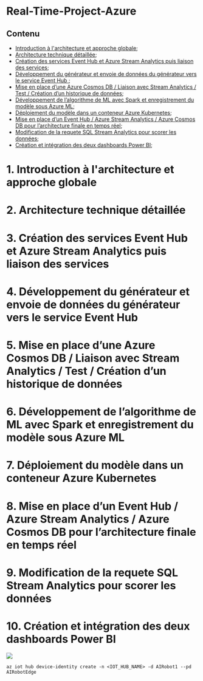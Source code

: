 # Real-Time-Project-Azure

## Contenu
- [Introduction à l'architecture et approche globale](https://github.com/Katalyse/Real-Time-Project-Azure);
- [Architecture technique détaillée](https://github.com/Katalyse/Real-Time-Project-Azure);
- [Création des services Event Hub et Azure Stream Analytics puis liaison des services](https://github.com/Katalyse/Real-Time-Project-Azure);
- [Développement du générateur et envoie de données du générateur vers le service Event Hub ](https://github.com/Katalyse/Real-Time-Project-Azure);
- [Mise en place d’une Azure Cosmos DB / Liaison avec Stream Analytics / Test / Création d’un historique de données](https://github.com/Katalyse/Real-Time-Project-Azure);
- [Développement de l’algorithme de ML avec Spark et enregistrement du modèle sous Azure ML](https://github.com/fredgis/AIRobot#azure-iot-edge-as-transparent-gateway);
- [Déploiement du modèle dans un conteneur Azure Kubernetes](https://github.com/Katalyse/Real-Time-Project-Azure);
- [Mise en place d’un Event Hub / Azure Stream Analytics / Azure Cosmos DB pour l’architecture finale en temps réel](https://github.com/Katalyse/Real-Time-Project-Azure);
- [Modification de la requete SQL Stream Analytics pour scorer les données](https://github.com/Katalyse/Real-Time-Project-Azure);
- [Création et intégration des deux dashboards Power BI](https://github.com/Katalyse/Real-Time-Project-Azure);



# 1. Introduction à l'architecture et approche globale
# 2. Architecture technique détaillée
# 3. Création des services Event Hub et Azure Stream Analytics puis liaison des services
# 4. Développement du générateur et envoie de données du générateur vers le service Event Hub 
# 5. Mise en place d’une Azure Cosmos DB / Liaison avec Stream Analytics / Test / Création d’un historique de données
# 6. Développement de l’algorithme de ML avec Spark et enregistrement du modèle sous Azure ML
# 7. Déploiement du modèle dans un conteneur Azure Kubernetes
# 8. Mise en place d’un Event Hub / Azure Stream Analytics / Azure Cosmos DB pour l’architecture finale en temps réel
# 9. Modification de la requete SQL Stream Analytics pour scorer les données
# 10. Création et intégration des deux dashboards Power BI



![](/Pictures/iRobotArchitecture.png?raw=true)


```Shell
az iot hub device-identity create -n <IOT_HUB_NAME> -d AIRobot1 --pd AIRobotEdge
```
